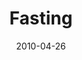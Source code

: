 ---
layout: music 
title: "Fasting"
series: "Force Feed"
date: 2010-04-26 
description: "Chuck Mingo discusses the importance of building pauses into our life."
audio: "http://s3.amazonaws.com/crossroadsaudiomessages/ForceFeed3.mp3"
audio-duration: "35:19"
---